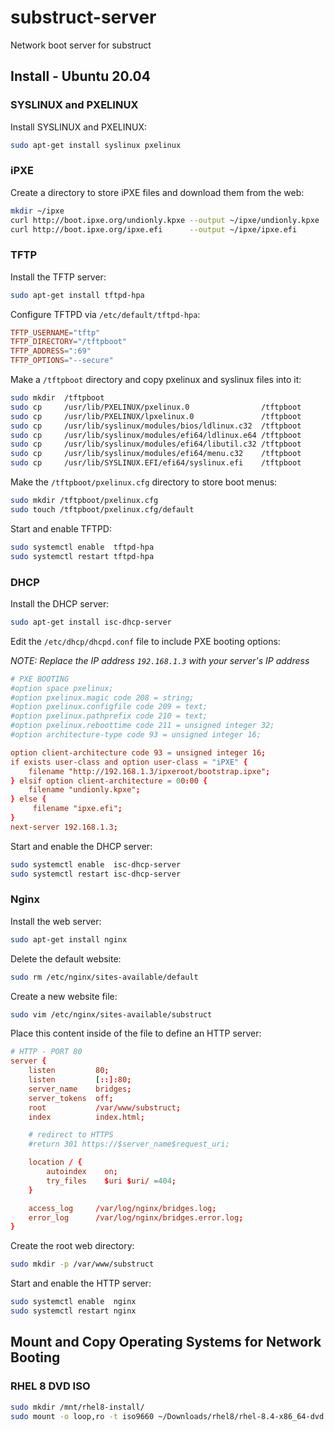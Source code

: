 # substruct-server
Network boot server for substruct

## Install - Ubuntu 20.04

### SYSLINUX and PXELINUX

Install SYSLINUX and PXELINUX:

```sh
sudo apt-get install syslinux pxelinux
```

### iPXE

Create a directory to store iPXE files and download them from the web:

```sh
mkdir ~/ipxe
curl http://boot.ipxe.org/undionly.kpxe --output ~/ipxe/undionly.kpxe
curl http://boot.ipxe.org/ipxe.efi      --output ~/ipxe/ipxe.efi
```

### TFTP

Install the TFTP server:

```sh
sudo apt-get install tftpd-hpa
```

Configure TFTPD via `/etc/default/tftpd-hpa`:

```conf
TFTP_USERNAME="tftp"
TFTP_DIRECTORY="/tftpboot"
TFTP_ADDRESS=":69"
TFTP_OPTIONS="--secure"
```

Make a `/tftpboot` directory and copy pxelinux and syslinux files into it:

```sh
sudo mkdir  /tftpboot
sudo cp     /usr/lib/PXELINUX/pxelinux.0                /tftpboot
sudo cp     /usr/lib/PXELINUX/lpxelinux.0               /tftpboot
sudo cp     /usr/lib/syslinux/modules/bios/ldlinux.c32  /tftpboot
sudo cp     /usr/lib/syslinux/modules/efi64/ldlinux.e64 /tftpboot
sudo cp     /usr/lib/syslinux/modules/efi64/libutil.c32 /tftpboot
sudo cp     /usr/lib/syslinux/modules/efi64/menu.c32    /tftpboot
sudo cp     /usr/lib/SYSLINUX.EFI/efi64/syslinux.efi    /tftpboot
```

Make the `/tftpboot/pxelinux.cfg` directory to store boot menus:

```sh
sudo mkdir /tftpboot/pxelinux.cfg
sudo touch /tftpboot/pxelinux.cfg/default
```

Start and enable TFTPD:
```sh
sudo systemctl enable  tftpd-hpa
sudo systemctl restart tftpd-hpa
```

### DHCP

Install the DHCP server:

```sh
sudo apt-get install isc-dhcp-server
```

Edit the `/etc/dhcp/dhcpd.conf` file to include PXE booting options:

*NOTE: Replace the IP address `192.168.1.3` with your server's IP address*

```conf
# PXE BOOTING
#option space pxelinux;
#option pxelinux.magic code 208 = string;
#option pxelinux.configfile code 209 = text;
#option pxelinux.pathprefix code 210 = text;
#option pxelinux.reboottime code 211 = unsigned integer 32;
#option architecture-type code 93 = unsigned integer 16;

option client-architecture code 93 = unsigned integer 16;
if exists user-class and option user-class = "iPXE" {
    filename "http://192.168.1.3/ipxeroot/bootstrap.ipxe";
} elsif option client-architecture = 00:00 {
    filename "undionly.kpxe";
} else {
     filename "ipxe.efi";
}
next-server 192.168.1.3;
```

Start and enable the DHCP server:
```sh
sudo systemctl enable  isc-dhcp-server
sudo systemctl restart isc-dhcp-server
```

### Nginx

Install the web server:

```sh
sudo apt-get install nginx
```

Delete the default website:
```sh
sudo rm /etc/nginx/sites-available/default
```

Create a new website file:
```sh
sudo vim /etc/nginx/sites-available/substruct
```

Place this content inside of the file to define an HTTP server:

```conf
# HTTP - PORT 80
server {
    listen         80;
    listen         [::]:80;
    server_name    bridges;
    server_tokens  off;
    root           /var/www/substruct;
    index          index.html;

    # redirect to HTTPS
    #return 301 https://$server_name$request_uri;

    location / {
        autoindex    on;
        try_files    $uri $uri/ =404;
    }

    access_log     /var/log/nginx/bridges.log;
    error_log      /var/log/nginx/bridges.error.log;
}
```

Create the root web directory:
```sh
sudo mkdir -p /var/www/substruct
```

Start and enable the HTTP server:
```sh
sudo systemctl enable  nginx
sudo systemctl restart nginx
```

## Mount and Copy Operating Systems for Network Booting

### RHEL 8 DVD ISO
```sh
sudo mkdir /mnt/rhel8-install/
sudo mount -o loop,ro -t iso9660 ~/Downloads/rhel8/rhel-8.4-x86_64-dvd.iso /mnt/rhel8-install/
```